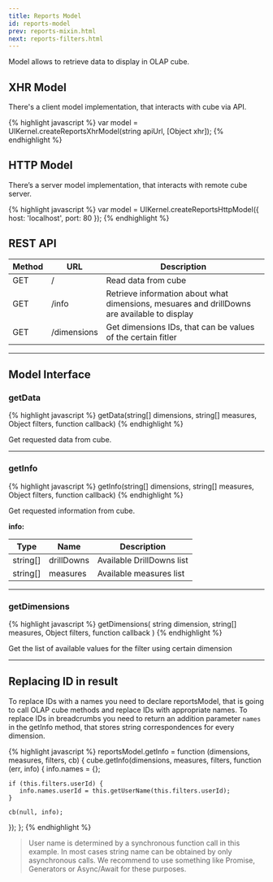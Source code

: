 ```yaml
---
title: Reports Model
id: reports-model
prev: reports-mixin.html
next: reports-filters.html
---
```


Model allows to retrieve data to display in OLAP cube.

## XHR Model

There's a client model implementation, that interacts with cube via API.

{% highlight javascript %}
var model = UIKernel.createReportsXhrModel(string apiUrl, [Object xhr]);
{% endhighlight %}

## HTTP Model

There’s a server model implementation, that interacts with remote cube server.

{% highlight javascript %}
var model = UIKernel.createReportsHttpModel({
  host: 'localhost',
  port: 80
});
{% endhighlight %}

## REST API

| Method | URL         | Description                                                                                |
|--------|-------------|--------------------------------------------------------------------------------------------|
| GET    | /           | Read data from cube                                                                   |
| GET    | /info       | Retrieve information about what dimensions, mesuares and drillDowns are available to display |
| GET    | /dimensions | Get dimensions IDs, that can be values of the certain fitler |

---

## Model Interface

### getData

{% highlight javascript %}
 getData(string[] dimensions, string[] measures, Object filters, function callback)
{% endhighlight %}

Get requested data from cube.

---

### getInfo

{% highlight javascript %}
 getInfo(string[] dimensions, string[] measures, Object filters, function callback)
{% endhighlight %}

Get requested information from cube.

**info:**

| Type     | Name       | Description                 |
|----------|------------|-----------------------------|
| string[] | drillDowns | Available DrillDowns list |
| string[] | measures   | Available measures list     |

---

### getDimensions

{% highlight javascript %}
getDimensions(
  string dimension,
  string[] measures,
  Object filters,
  function callback
)
{% endhighlight %}

Get the list of available values for the filter using certain dimension

---

## Replacing ID in result

To replace IDs with a names you need to declare reportsModel, that is going to call OLAP cube methods and replace IDs
with appropriate names. To replace IDs in breadcrumbs you need to return an addition parameter `names` in the
getInfo method, that stores string correspondences for every dimension.

{% highlight javascript %}
reportsModel.getInfo = function (dimensions, measures, filters, cb) {
  cube.getInfo(dimensions, measures, filters, function (err, info) {
    info.names = {};

    if (this.filters.userId) {
       info.names.userId = this.getUserName(this.filters.userId);
    }

    cb(null, info);
  });
};
{% endhighlight %}

> User name is determined by a synchronous function call in this example. In most cases string name can be obtained
by only asynchronous calls. We recommend to use something like Promise, Generators or Async/Await for these purposes.
